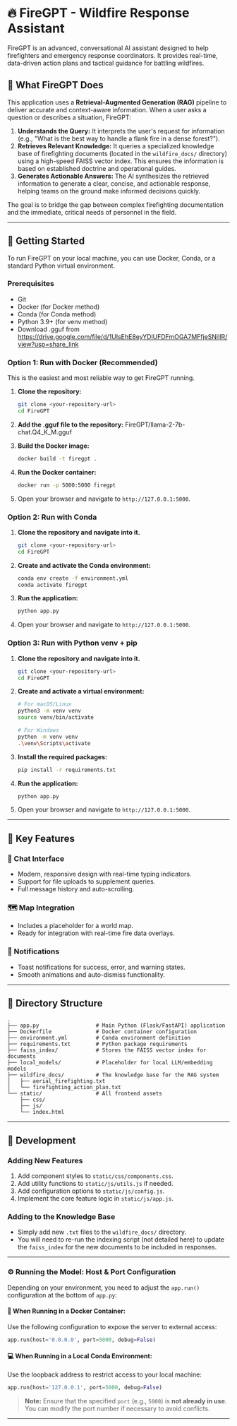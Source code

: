 # 🔥 FireGPT - Wildfire Response Assistant

FireGPT is an advanced, conversational AI assistant designed to help firefighters and emergency response coordinators. It provides real-time, data-driven action plans and tactical guidance for battling wildfires.

## 📖 What FireGPT Does

This application uses a **Retrieval-Augmented Generation (RAG)** pipeline to deliver accurate and context-aware information. When a user asks a question or describes a situation, FireGPT:

1.  **Understands the Query:** It interprets the user's request for information (e.g., "What is the best way to handle a flank fire in a dense forest?").
2.  **Retrieves Relevant Knowledge:** It queries a specialized knowledge base of firefighting documents (located in the `wildfire_docs/` directory) using a high-speed FAISS vector index. This ensures the information is based on established doctrine and operational guides.
3.  **Generates Actionable Answers:** The AI synthesizes the retrieved information to generate a clear, concise, and actionable response, helping teams on the ground make informed decisions quickly.

The goal is to bridge the gap between complex firefighting documentation and the immediate, critical needs of personnel in the field.

-----

## 🚀 Getting Started

To run FireGPT on your local machine, you can use Docker, Conda, or a standard Python virtual environment.

### Prerequisites

  - Git
  - Docker (for Docker method)
  - Conda (for Conda method)
  - Python 3.9+ (for venv method)
  - Download .gguf from https://drive.google.com/file/d/1UIsEhE8eyYDlUFDFmOGA7MFfjeSNiIlR/view?usp=share_link

### Option 1: Run with Docker (Recommended)

This is the easiest and most reliable way to get FireGPT running.

1.  **Clone the repository:**

    ```bash
    git clone <your-repository-url>
    cd FireGPT
    ```

2.  **Add the .gguf file to the repository:**
    FireGPT/llama-2-7b-chat.Q4_K_M.gguf

3.  **Build the Docker image:**

    ```bash
    docker build -t firegpt .
    ```

4.  **Run the Docker container:**

    ```bash
    docker run -p 5000:5000 firegpt
    ```

5.  Open your browser and navigate to `http://127.0.0.1:5000`.

### Option 2: Run with Conda

1.  **Clone the repository and navigate into it.**

    ```bash
    git clone <your-repository-url>
    cd FireGPT
    ```

2.  **Create and activate the Conda environment:**

    ```bash
    conda env create -f environment.yml
    conda activate firegpt
    ```

3.  **Run the application:**

    ```bash
    python app.py
    ```

4.  Open your browser and navigate to `http://127.0.0.1:5000`.

### Option 3: Run with Python venv + pip

1.  **Clone the repository and navigate into it.**
    ```bash
    git clone <your-repository-url>
    cd FireGPT
    ```
2.  **Create and activate a virtual environment:**
    ```bash
    # For macOS/Linux
    python3 -m venv venv
    source venv/bin/activate

    # For Windows
    python -m venv venv
    .\venv\Scripts\activate
    ```
3.  **Install the required packages:**
    ```bash
    pip install -r requirements.txt
    ```
4.  **Run the application:**
    ```bash
    python app.py
    ```
5.  Open your browser and navigate to `http://127.0.0.1:5000`.

-----

## 🌟 Key Features

### 💬 Chat Interface

  - Modern, responsive design with real-time typing indicators.
  - Support for file uploads to supplement queries.
  - Full message history and auto-scrolling.

### 🗺️ Map Integration

  - Includes a placeholder for a world map.
  - Ready for integration with real-time fire data overlays.

### 🔔 Notifications

  - Toast notifications for success, error, and warning states.
  - Smooth animations and auto-dismiss functionality.

-----

## 📁 Directory Structure

```
.
├── app.py                  # Main Python (Flask/FastAPI) application
├── Dockerfile              # Docker container configuration
├── environment.yml         # Conda environment definition
├── requirements.txt        # Python package requirements
├── faiss_index/            # Stores the FAISS vector index for documents
├── local_models/           # Placeholder for local LLM/embedding models
├── wildfire_docs/          # The knowledge base for the RAG system
│   ├── aerial_firefighting.txt
│   └── firefighting_action_plan.txt
└── static/                 # All frontend assets
    ├── css/
    ├── js/
    └── index.html
```

-----

## 🔧 Development

### Adding New Features

1.  Add component styles to `static/css/components.css`.
2.  Add utility functions to `static/js/utils.js` if needed.
3.  Add configuration options to `static/js/config.js`.
4.  Implement the core feature logic in `static/js/app.js`.

### Adding to the Knowledge Base

  - Simply add new `.txt` files to the `wildfire_docs/` directory.
  - You will need to re-run the indexing script (not detailed here) to update the `faiss_index` for the new documents to be included in responses.

-----

### ⚙️ Running the Model: Host & Port Configuration

Depending on your environment, you need to adjust the `app.run()` configuration at the bottom of `app.py`:

#### 🐳 When Running in a Docker Container:

Use the following configuration to expose the server to external access:

```python
app.run(host='0.0.0.0', port=5000, debug=False)
```

#### 💻 When Running in a Local Conda Environment:

Use the loopback address to restrict access to your local machine:

```python
app.run(host='127.0.0.1', port=5000, debug=False)
```

> **Note:** Ensure that the specified `port` (e.g., `5000`) is **not already in use**. You can modify the port number if necessary to avoid conflicts.

----
